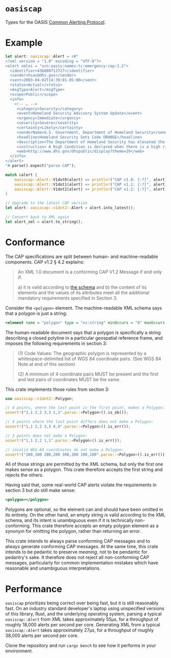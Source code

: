 # `oasiscap`

Types for the OASIS [Common Alerting Protocol].

# Example

```rust
let alert: oasiscap::Alert = r#"
<?xml version = "1.0" encoding = "UTF-8"?>
<alert xmlns = "urn:oasis:names:tc:emergency:cap:1.2">
  <identifier>43b080713727</identifier>
  <sender>hsas@dhs.gov</sender>
  <sent>2003-04-02T14:39:01-05:00</sent>
  <status>Actual</status>
  <msgType>Alert</msgType>
  <scope>Public</scope>
  <info>
    <!-- … -->
     <category>Security</category>
     <event>Homeland Security Advisory System Update</event>
     <urgency>Immediate</urgency>
     <severity>Severe</severity>
     <certainty>Likely</certainty>
     <senderName>U.S. Government, Department of Homeland Security</senderName>
     <headline>Homeland Security Sets Code ORANGE</headline>
     <description>The Department of Homeland Security has elevated the Homeland Security Advisory System threat level to ORANGE / High in response to intelligence which may indicate a heightened threat of terrorism.</description>
     <instruction> A High Condition is declared when there is a high risk of terrorist attacks. In addition to the Protective Measures taken in the previous Threat Conditions, Federal departments and agencies should consider agency-specific Protective Measures in accordance with their existing plans.</instruction>
     <web>http://www.dhs.gov/dhspublic/display?theme=29</web>
  </info>
</alert>
"#.parse().expect("parse CAP");

match &alert {
    oasiscap::Alert::V1dot0(alert) => println!("CAP v1.0: {:?}", alert),
    oasiscap::Alert::V1dot1(alert) => println!("CAP v1.1: {:?}", alert),
    oasiscap::Alert::V1dot2(alert) => println!("CAP v1.2: {:?}", alert),
}

// Upgrade to the latest CAP version
let alert: oasiscap::v1dot2::Alert = alert.into_latest();

// Convert back to XML again
let alert_xml = alert.to_string();
```

# Conformance

The CAP specifications are split between human- and machine-readable components. CAP v1.2 § 4.2
explains:

> An XML 1.0 document is a conforming CAP V1.2 Message if and only if:
>
> a) it is valid according to [the schema] and
> b) the content of its elements and the values of its attributes meet all the additional
>    mandatory requirements specified in Section 3.

Consider the `<polygon>` element. The machine-readable XML schema says that a polygon is just a
string:

```xml
<element name = "polygon" type = "xs:string" minOccurs = "0" maxOccurs = "unbounded"/>
```

The human-readable document says that a polygon is specifically a string describing a closed
polyline in a particular geospatial reference frame, and imposes the following requirements
in section 3:

> (1) Code Values: The geographic polygon is represented by a whitespace-delimited list of WGS
> 84 coordinate pairs. (See WGS 84 Note at end of this section)
>
> (2) A minimum of 4 coordinate pairs MUST be present and the first and last pairs of
> coordinates MUST be the same.

This crate implements those rules from section 3:

```rust
use oasiscap::v1dot2::Polygon;

// 4 points, where the last point is the first point, makes a Polygon:
assert!("1,1 2,2 3,3 1,1".parse::<Polygon>().is_ok());

// 4 points where the last point differs does not make a Polygon:
assert!("1,1 2,2 3,3 4,4".parse::<Polygon>().is_err());

// 3 points does not make a Polygon:
assert!("1,1 2,2 1,1".parse::<Polygon>().is_err());

// invalid WGS-84 coordinates do not make a Polygon:
assert!("100,100 200,200 300,300 100,100".parse::<Polygon>().is_err());
```

All of those strings are permitted by the XML schema, but only the first one makes sense as a
polygon. This crate therefore accepts the first string and rejects the others.

Having said that, some real-world CAP alerts violate the requirements in section 3 but _do_
still make sense:

```xml
<polygon></polygon>
```

Polygons are optional, so the element can and should have been omitted in its entirety. On the
other hand, an empty string _is_ valid according to the XML schema, and its intent is
unambiguous even if it is technically non-conforming. This crate therefore accepts an empty
polygon element as a synonym for omitting the polygon, rather than returning an error.

This crate intends to always parse conforming CAP messages and to always generate conforming CAP
messages. At the same time, this crate intends to be pedantic to preserve _meaning_, not to be
pendantic for pedantry's sake. It therefore does not reject all non-conforming CAP messages,
particularly for common implementation mistakes which have reasonable and unambiguous
interpretations.

# Performance

`oasiscap` prioritizes being correct over being fast, but it is still reasonably fast. On an
industry standard developer's laptop using unspecified versions of this library, Rust, and the
underlying operating system, parsing a typical `oasiscap::Alert` from XML takes approximately
55µs, for a throughput of roughly 18,000 alerts per second per core. Generating XML from a
typical `oasiscap::Alert` takes approximately 27µs, for a throughput of roughly 38,000 alerts
per second per core.

Clone the repository and run `cargo bench` to see how it performs in your environment.

[Common Alerting Protocol]: https://en.wikipedia.org/wiki/Common_Alerting_Protocol
[xml_serde]: https://crates.io/crates/xml_serde
[the schema]: http://docs.oasis-open.org/emergency/cap/v1.2/CAP-v1.2.xsd
